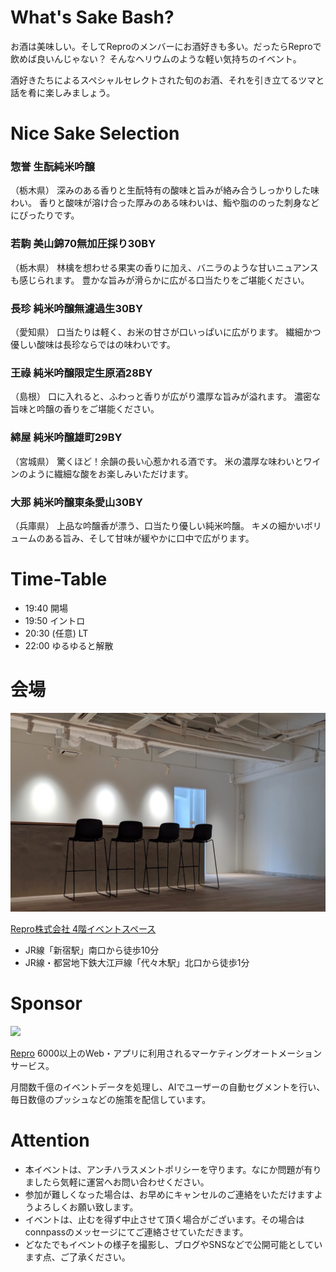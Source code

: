 # What's Sake Bash?

お酒は美味しい。そしてReproのメンバーにお酒好きも多い。だったらReproで飲めば良いんじゃない？
そんなヘリウムのような軽い気持ちのイベント。

酒好きたちによるスペシャルセレクトされた旬のお酒、それを引き立てるツマと話を肴に楽しみましょう。

# Nice Sake Selection

### 惣誉 生酛純米吟醸

（栃木県）
深みのある香りと生酛特有の酸味と旨みが絡み合うしっかりした味わい。
香りと酸味が溶け合った厚みのある味わいは、鮨や脂ののった刺身などにぴったりです。

### 若駒 美山錦70無加圧採り30BY

（栃木県）
林檎を想わせる果実の香りに加え、バニラのような甘いニュアンスも感じられます。
豊かな旨みが滑らかに広がる口当たりをご堪能ください。

### 長珍 純米吟醸無濾過生30BY

（愛知県）
口当たりは軽く、お米の甘さが口いっぱいに広がります。
繊細かつ優しい酸味は長珍ならではの味わいです。

### 王祿 純米吟醸限定生原酒28BY

（島根）
口に入れると、ふわっと香りが広がり濃厚な旨みが溢れます。
濃密な旨味と吟醸の香りをご堪能ください。

### 綿屋 純米吟醸雄町29BY

（宮城県）
驚くほど！余韻の長い心惹かれる酒です。
米の濃厚な味わいとワインのように繊細な酸をお楽しみいただけます。

### 大那 純米吟醸東条愛山30BY

（兵庫県）
上品な吟醸香が漂う、口当たり優しい純米吟醸。
キメの細かいボリュームのある旨み、そして甘味が緩やかに口中で広がります。

# Time-Table

- 19:40 開場
- 19:50 イントロ
- 20:30 (任意) LT
- 22:00 ゆるゆると解散

# 会場

![](https://github.com/reproio/repro-tech-meetup/blob/master/assets/images/repro-2019-06-01-bar.png?raw=true)

[Repro株式会社 4階イベントスペース](https://repro.io/jp/company/about/)

- JR線「新宿駅」南口から徒歩10分
- JR線・都営地下鉄大江戸線「代々木駅」北口から徒歩1分

# Sponsor

![](https://github.com/reproio/repro-tech-meetup/blob/master/assets/images/repro-logo-colored.png?raw=true)

[Repro](https://repro.io/jp/) 6000以上のWeb・アプリに利用されるマーケティングオートメーションサービス。

月間数千億のイベントデータを処理し、AIでユーザーの自動セグメントを行い、毎日数億のプッシュなどの施策を配信しています。

# Attention

- 本イベントは、アンチハラスメントポリシーを守ります。なにか問題が有りましたら気軽に運営へお問い合わせください。
- 参加が難しくなった場合は、お早めにキャンセルのご連絡をいただけますようよろしくお願い致します。
- イベントは、止むを得ず中止させて頂く場合がございます。その場合はconnpassのメッセージにてご連絡させていただきます。
- どなたでもイベントの様子を撮影し、ブログやSNSなどで公開可能としています点、ご了承ください。
